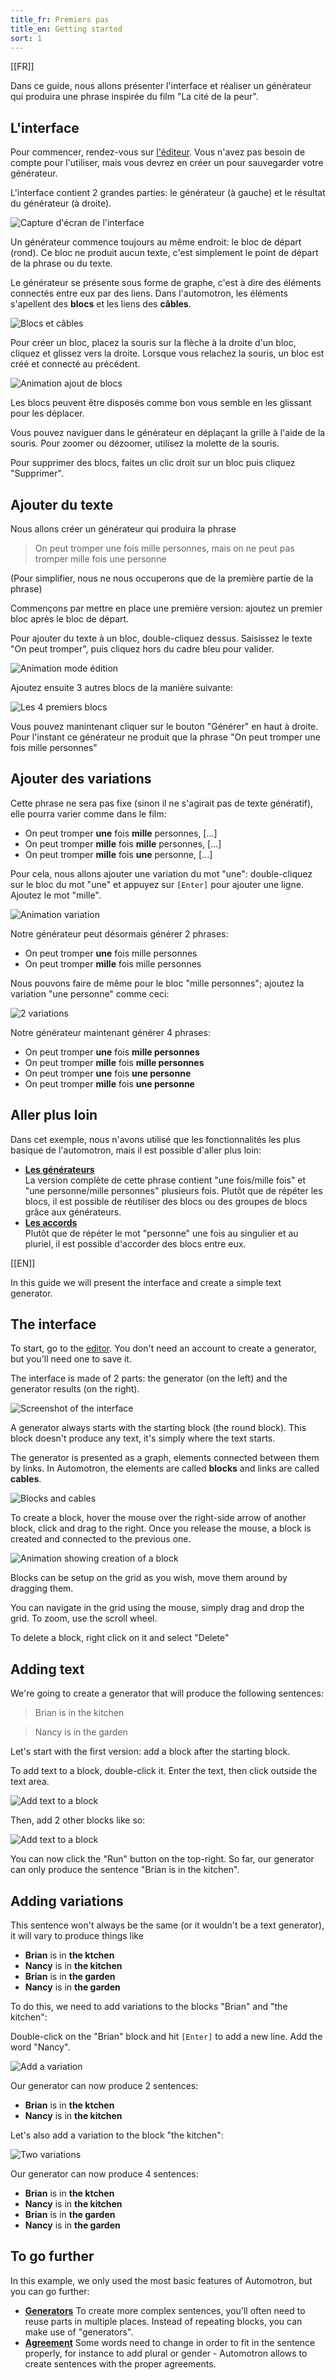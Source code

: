 ```yaml
---
title_fr: Premiers pas
title_en: Getting started
sort: 1
---
```


[[FR]]

Dans ce guide, nous allons présenter l'interface et réaliser un générateur qui produira une phrase inspirée du film "La cité de la peur".

## L'interface

Pour commencer, rendez-vous sur [l'éditeur](https://automotron.io/fr/editor). Vous n'avez pas besoin de compte pour l'utiliser, mais vous devrez en créer un pour sauvegarder votre générateur.

L'interface contient 2 grandes parties: le générateur (à gauche) et le résultat du générateur (à droite).

![Capture d'écran de l'interface](/img/content/guides/premiers-pas/interface.png)

Un générateur commence toujours au même endroit: le bloc de départ (rond). Ce bloc ne produit aucun texte, c'est simplement le point de départ de la phrase ou du texte.

Le générateur se présente sous forme de graphe, c'est à dire des éléments connectés entre eux par des liens. Dans l'automotron, les éléments s'apellent des **blocs** et les liens des **câbles**.

![Blocs et câbles](/img/content/guides/premiers-pas/graphe.png)

Pour créer un bloc, placez la souris sur la flèche à la droite d'un bloc, cliquez et glissez vers la droite. Lorsque vous relachez la souris, un bloc est créé et connecté au précédent.

![Animation ajout de blocs](/img/content/guides/premiers-pas/ajouter-blocs.gif)

Les blocs peuvent être disposés comme bon vous semble en les glissant pour les déplacer.

Vous pouvez naviguer dans le générateur en déplaçant la grille à l'aide de la souris. Pour zoomer ou dézoomer, utilisez la molette de la souris.

Pour supprimer des blocs, faites un clic droit sur un bloc puis cliquez "Supprimer".

## Ajouter du texte

Nous allons créer un générateur qui produira la phrase

> On peut tromper une fois mille personnes, mais on ne peut pas tromper mille fois une personne

(Pour simplifier, nous ne nous occuperons que de la première partie de la phrase)

Commençons par mettre en place une première version: ajoutez un premier bloc après le bloc de départ.

Pour ajouter du texte à un bloc, double-cliquez dessus. Saisissez le texte "On peut tromper", puis cliquez hors du cadre bleu pour valider.

![Animation mode édition](/img/content/guides/premiers-pas/ajouter-texte.gif)

Ajoutez ensuite 3 autres blocs de la manière suivante:

![Les 4 premiers blocs](/img/content/guides/premiers-pas/4-premiers-blocs.png)

Vous pouvez manintenant cliquer sur le bouton "Générer" en haut à droite. Pour l'instant ce générateur ne produit que la phrase "On peut tromper une fois mille personnes"

## Ajouter des variations

Cette phrase ne sera pas fixe (sinon il ne s'agirait pas de texte génératif), elle pourra varier comme dans le film:

- On peut tromper **une** fois **mille** personnes, [...]
- On peut tromper **mille** fois **mille** personnes, [...]
- On peut tromper **mille** fois **une** personne, [...]

Pour cela, nous allons ajouter une variation du mot "une": double-cliquez sur le bloc du mot "une" et appuyez sur `[Enter]` pour ajouter une ligne. Ajoutez le mot "mille".

![Animation variation](/img/content/guides/premiers-pas/ajout-variation.gif)

Notre générateur peut désormais générer 2 phrases:

- On peut tromper **une** fois mille personnes
- On peut tromper **mille** fois mille personnes

Nous pouvons faire de même pour le bloc "mille personnes"; ajoutez la variation "une personne" comme ceci:

![2 variations](/img/content/guides/premiers-pas/2-variations.png)

Notre générateur maintenant générer 4 phrases:

- On peut tromper **une** fois **mille personnes**
- On peut tromper **mille** fois **mille personnes**
- On peut tromper **une** fois **une personne**
- On peut tromper **mille** fois **une personne**

## Aller plus loin

Dans cet exemple, nous n'avons utilisé que les fonctionnalités les plus basique de l'automotron, mais il est possible d'aller plus loin:

- **[Les générateurs](/fr/guides/generators)**  
  La version complète de cette phrase contient "une fois/mille fois" et "une personne/mille personnes" plusieurs fois. Plutôt que de répéter les blocs, il est possible de réutiliser des blocs ou des groupes de blocs grâce aux générateurs.
- **[Les accords](/fr/guides/agreement)**  
  Plutôt que de répéter le mot "personne" une fois au singulier et au pluriel, il est possible d'accorder des blocs entre eux.

[[EN]]

In this guide we will present the interface and create a simple text generator.

## The interface

To start, go to the [editor](https://automotron.io/editor). You don't need an account to create a generator, but you'll need one to save it.

The interface is made of 2 parts: the generator (on the left) and the generator results (on the right).

![Screenshot of the interface](/img/content/guides/getting-started/interface.png)

A generator always starts with the starting block (the round block). This block doesn't produce any text, it's simply where the text starts.

The generator is presented as a graph, elements connected between them by links. In Automotron, the elements are called **blocks** and links are called **cables**.

![Blocks and cables](/img/content/guides/getting-started/graph.png)

To create a block, hover the mouse over the right-side arrow of another block, click and drag to the right. Once you release the mouse, a block is created and connected to the previous one.

![Animation showing creation of a block](/img/content/guides/premiers-pas/ajouter-blocs.gif)

Blocks can be setup on the grid as you wish, move them around by dragging them.

You can navigate in the grid using the mouse, simply drag and drop the grid. To zoom, use the scroll wheel.

To delete a block, right click on it and select "Delete"

## Adding text

We're going to create a generator that will produce the following sentences:

> Brian is in the kitchen

> Nancy is in the garden

Let's start with the first version: add a block after the starting block.

To add text to a block, double-click it. Enter the text, then click outside the text area.

![Add text to a block](/img/content/guides/getting-started/add-text.gif)

Then, add 2 other blocks like so:

![Add text to a block](/img/content/guides/getting-started/add-more-text.gif)

You can now click the "Run" button on the top-right. So far, our generator can only produce the sentence "Brian is in the kitchen".

## Adding variations

This sentence won't always be the same (or it wouldn't be a text generator), it will vary to produce things like

- **Brian** is in **the ktchen**
- **Nancy** is in **the kitchen**
- **Brian** is in **the garden**
- **Nancy** is in **the garden**

To do this, we need to add variations to the blocks "Brian" and "the kitchen":

Double-click on the "Brian" block and hit `[Enter]` to add a new line. Add the word "Nancy".

![Add a variation](/img/content/guides/getting-started/add-variation.gif)

Our generator can now produce 2 sentences:

- **Brian** is in **the ktchen**
- **Nancy** is in **the kitchen**

Let's also add a variation to the block "the kitchen":

![Two variations](/img/content/guides/getting-started/2-variations.gif)

Our generator can now produce 4 sentences:

- **Brian** is in **the ktchen**
- **Nancy** is in **the kitchen**
- **Brian** is in **the garden**
- **Nancy** is in **the garden**

## To go further

In this example, we only used the most basic features of Automotron, but you can go further:

- **[Generators](/guides/generators)**
  To create more complex sentences, you'll often need to reuse parts in multiple places. Instead of repeating blocks, you can make use of "generators".
- **[Agreement](/guides/agreement)**
  Some words need to change in order to fit in the sentence properly, for instance to add plural or gender - Automotron allows to create sentences with the proper agreements.
